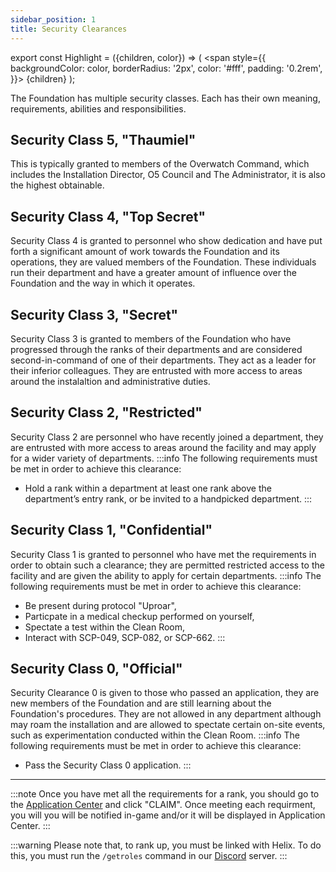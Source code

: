 ```yaml
---
sidebar_position: 1
title: Security Clearances
---
```


export const Highlight = ({children, color}) => (
<span
style={{
      backgroundColor: color,
      borderRadius: '2px',
      color: '#fff',
      padding: '0.2rem',
    }}>
{children}
</span>
);

The Foundation has multiple security classes. Each has their own meaning, requirements, abilities and responsibilities. 

## <Highlight color="#741b47">Security Class 5,</Highlight> "Thaumiel"
This is typically granted to members of the Overwatch Command, which includes the Installation Director, O5 Council and The Administrator, it is also the highest obtainable.

## <Highlight color="#cc0000">Security Class 4,</Highlight> "Top Secret"
Security Class 4 is granted to personnel who show dedication and have put forth a significant amount of work towards the Foundation and its operations, they are valued members of the Foundation. These individuals run their department and have a greater amount of influence over the Foundation and the way in which it operates.

## <Highlight color="#b45f06">Security Class 3,</Highlight> "Secret"
Security Class 3 is granted to members of the Foundation who have progressed through the ranks of their departments and are considered second-in-command of one of their departments. They act as a leader for their inferior colleagues. They are entrusted with more access to areas around the instalaltion and administrative duties.

## <Highlight color="#f1c232">Security Class 2,</Highlight> "Restricted"
Security Class 2 are personnel who have recently joined a department, they are entrusted with more access to areas around the facility and may apply for a wider variety of departments.
:::info
The following requirements must be met in order to achieve this clearance:
- Hold a rank within a department at least one rank above the department’s entry rank, or be invited to a handpicked department.
:::

## <Highlight color="#ffff00">Security Class 1,</Highlight> "Confidential"
Security Class 1 is granted to personnel who have met the requirements in order to obtain such a clearance; they are permitted restricted access to the facility and are given the ability to apply for certain departments.
:::info
The following requirements must be met in order to achieve this clearance:
- Be present during protocol "Uproar",
- Particpate in a medical checkup performed on yourself,
- Spectate a test within the Clean Room,
- Interact with SCP-049, SCP-082, or SCP-662.
:::

## <Highlight color="#cccccc">Security Class 0,</Highlight> "Official"
Security Clearance 0 is given to those who passed an application, they are new members of the Foundation and are still learning about the Foundation's procedures. They are not allowed in any department although may roam the installation and are allowed to spectate certain on-site events, such as experimentation conducted within the Clean Room.
:::info
The following requirements must be met in order to achieve this clearance:
- Pass the Security Class 0 application.
:::

---

:::note
Once you have met all the requirements for a rank, you should go to the [Application Center](https://www.roblox.com/games/4571894336/Application-Center) and click "CLAIM". Once meeting each requirment, you will you will be notified in-game and/or it will be displayed in Application Center.
:::

:::warning
Please note that, to rank up, you must be linked with Helix. To do this, you must run the ``/getroles`` command in our [Discord](https://www.discord.gg/pathos) server.
:::